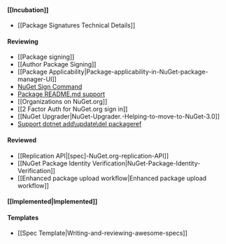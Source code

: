 #### [[Incubation]] 
* [[Package Signatures Technical Details]]

#### Reviewing
* [[Package signing]]
* [[Author Package Signing]]
* [[Package Applicability|Package-applicability-in-NuGet-package-manager-UI]]
* [NuGet Sign Command](https://github.com/NuGet/Home/wiki/NuGet-Sign-Command)
* [Package README.md support](Package-README.md-support)
* [[Organizations on NuGet.org]]
* [[2 Factor Auth for NuGet.org sign in]]
* [[NuGet Upgrader|NuGet-Upgrader.-Helping-to-move-to-NuGet-3.0]]
* [Support dotnet add\update\del packageref](https://github.com/NuGet/Home/wiki/Support-dotnet-add%7Cupdate%7Cremove-pkg)

#### Reviewed
* [[Replication API|[spec]-NuGet.org-replication-API]]
* [[NuGet Package Identity Verification|NuGet-Package-Identity-Verification]]
* [[Enhanced package upload workflow|Enhanced package upload workflow]]

#### [[Implemented|Implemented]]

#### Templates
* [[Spec Template|Writing-and-reviewing-awesome-specs]]

